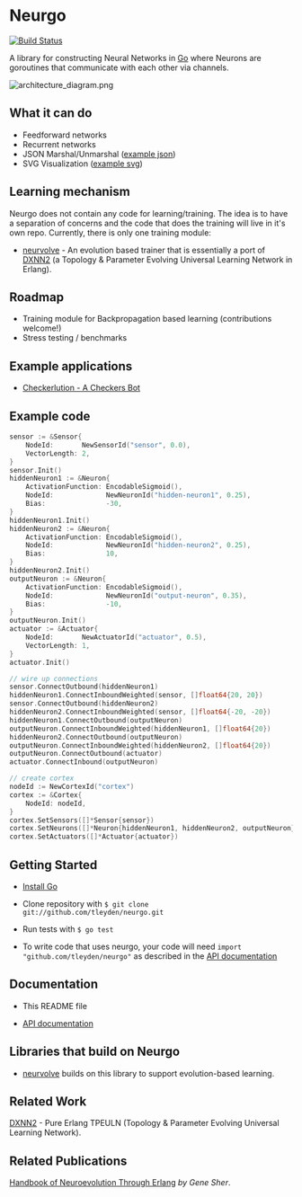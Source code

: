 # Neurgo

[![Build Status](https://drone.io/github.com/tleyden/neurgo/status.png)](https://drone.io/github.com/tleyden/neurgo/latest)

A library for constructing Neural Networks in [Go](http://golang.org/) where Neurons are goroutines that communicate with each other via channels.


![architecture_diagram.png](https://drone.io/github.com/tleyden/neurgo/files/xnor.svg)

## What it can do

* Feedforward networks
* Recurrent networks
* JSON Marshal/Unmarshal ([example json](https://drone.io/github.com/tleyden/neurgo/files/xnor.json))
* SVG Visualization ([example svg](https://drone.io/github.com/tleyden/neurgo/files/xnor.svg))

## Learning mechanism

Neurgo does not contain any code for learning/training.  The idea is to have a separation of concerns and the code that does the training will live in it's own repo.  Currently, there is only one training module:

* [neurvolve](https://github.com/tleyden/neurvolve) - An evolution based trainer that is essentially a port of [DXNN2](https://github.com/CorticalComputer/DXNN2) (a Topology & Parameter Evolving Universal Learning Network in Erlang).

## Roadmap

* Training module for Backpropagation based learning (contributions welcome!)
* Stress testing / benchmarks

## Example applications

* [Checkerlution - A Checkers Bot](https://github.com/tleyden/checkerlution)

## Example code

```go
sensor := &Sensor{
	NodeId:       NewSensorId("sensor", 0.0),
	VectorLength: 2,
}
sensor.Init()
hiddenNeuron1 := &Neuron{
	ActivationFunction: EncodableSigmoid(),
	NodeId:             NewNeuronId("hidden-neuron1", 0.25),
	Bias:               -30,
}
hiddenNeuron1.Init()
hiddenNeuron2 := &Neuron{
	ActivationFunction: EncodableSigmoid(),
	NodeId:             NewNeuronId("hidden-neuron2", 0.25),
	Bias:               10,
}
hiddenNeuron2.Init()
outputNeuron := &Neuron{
	ActivationFunction: EncodableSigmoid(),
	NodeId:             NewNeuronId("output-neuron", 0.35),
	Bias:               -10,
}
outputNeuron.Init()
actuator := &Actuator{
	NodeId:       NewActuatorId("actuator", 0.5),
	VectorLength: 1,
}
actuator.Init()

// wire up connections
sensor.ConnectOutbound(hiddenNeuron1)
hiddenNeuron1.ConnectInboundWeighted(sensor, []float64{20, 20})
sensor.ConnectOutbound(hiddenNeuron2)
hiddenNeuron2.ConnectInboundWeighted(sensor, []float64{-20, -20})
hiddenNeuron1.ConnectOutbound(outputNeuron)
outputNeuron.ConnectInboundWeighted(hiddenNeuron1, []float64{20})
hiddenNeuron2.ConnectOutbound(outputNeuron)
outputNeuron.ConnectInboundWeighted(hiddenNeuron2, []float64{20})
outputNeuron.ConnectOutbound(actuator)
actuator.ConnectInbound(outputNeuron)

// create cortex
nodeId := NewCortexId("cortex")
cortex := &Cortex{
	NodeId: nodeId,
}
cortex.SetSensors([]*Sensor{sensor})
cortex.SetNeurons([]*Neuron{hiddenNeuron1, hiddenNeuron2, outputNeuron})
cortex.SetActuators([]*Actuator{actuator})
```

## Getting Started

* [Install Go](http://golang.org/doc/install)

* Clone repository with `$ git clone git://github.com/tleyden/neurgo.git`

* Run tests with `$ go test`

* To write code that uses neurgo, your code will need `import "github.com/tleyden/neurgo"` as described in the [API documentation](http://godoc.org/github.com/tleyden/neurgo)

## Documentation

* This README file

* [API documentation](http://godoc.org/github.com/tleyden/neurgo)


## Libraries that build on Neurgo

* [neurvolve](https://github.com/tleyden/neurvolve) builds on this library to support evolution-based learning.

## Related Work

[DXNN2](https://github.com/CorticalComputer/DXNN2) - Pure Erlang TPEULN (Topology & Parameter Evolving Universal Learning Network).  


## Related Publications

[Handbook of Neuroevolution Through Erlang](http://www.amazon.com/Handbook-Neuroevolution-Through-Erlang-Gene/dp/1461444624) _by Gene Sher_.


